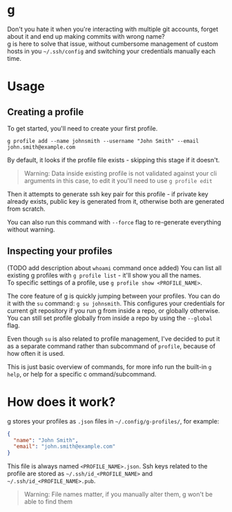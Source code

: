 # g

Don't you hate it when you're interacting with multiple git accounts, forget about it and end up making commits with
wrong name? \
g is here to solve that issue, without cumbersome management of custom hosts in you `~/.ssh/config` and switching your
credentials manually each time.

# Usage

## Creating a profile

To get started, you'll need to create your first profile.

```
g profile add --name johnsmith --username "John Smith" --email john.smith@example.com
```

By default, it looks if the profile file exists - skipping this stage if it doesn't.
> Warning: Data inside existing profile is not validated against your cli arguments in this case, to edit it you'll need
> to use `g profile edit`

Then it attempts to generate ssh key pair for this profile - if private key already exists, public key is generated from
it, otherwise both are generated from scratch.

You can also run this command with `--force` flag to re-generate everything without warning.

## Inspecting your profiles

(TODO add description about `whoami` command once added)
You can list all existing g profiles with `g profile list` - it'll show you all the names. \
To specific settings of a profile, use `g profile show <PROFILE_NAME>`.

The core feature of g is quickly jumping between your profiles. You can do it with the `su` command: `g su johnsmith`.
This configures your credentials for current git repository if you run g from inside a repo, or globally otherwise.
You can still set profile globally from inside a repo by using the `--global` flag.

Even though `su` is also related to profile management, I've decided to put it as a separate command rather than
subcommand of `profile`, because of how often it is used.

This is just basic overview of commands, for more info run the built-in `g help`, or help for a specific
c ommand/subcommand.

# How does it work?

g stores your profiles as `.json` files in `~/.config/g-profiles/`, for example:

```json
{
  "name": "John Smith",
  "email": "john.smith@example.com"
}
```

This file is always named `<PROFILE_NAME>.json`.
Ssh keys related to the profile are stored as `~/.ssh/id_<PROFILE_NAME>` and `~/.ssh/id_<PROFILE_NAME>.pub`.
> Warning: File names matter, if you manually alter them, g won't be able to find them
